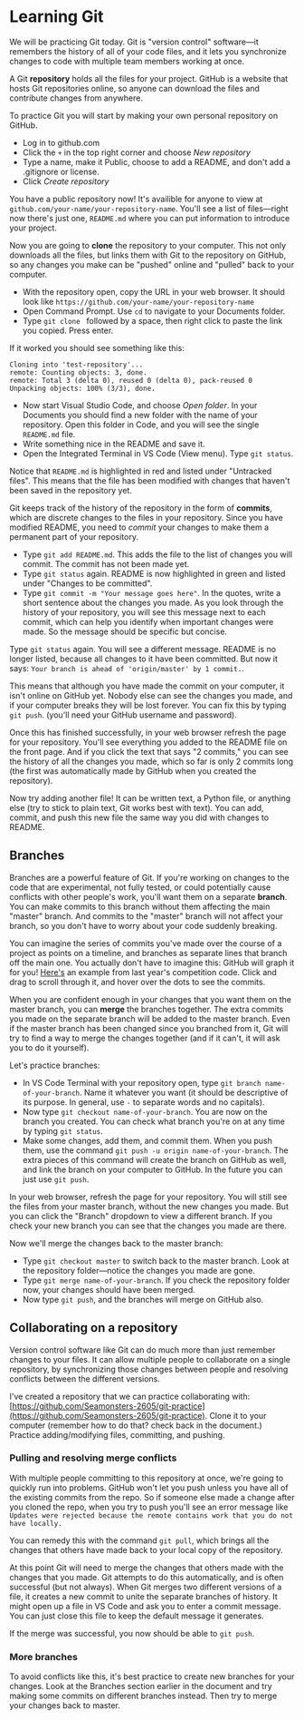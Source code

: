 # Learning Git

We will be practicing Git today. Git is "version control" software&mdash;it remembers the history of all of your code files, and it lets you synchronize changes to code with multiple team members working at once.

A Git **repository** holds all the files for your project. GitHub is a website that hosts Git repositories online, so anyone can download the files and contribute changes from anywhere.

To practice Git you will start by making your own personal repository on GitHub.

- Log in to github.com
- Click the `+` in the top right corner and choose *New repository*
- Type a name, make it Public, choose to add a README, and don't add a .gitignore or license.
- Click *Create repository*

You have a public repository now! It's availible for anyone to view at `github.com/your-name/your-repository-name`. You'll see a list of files&mdash;right now there's just one, `README.md` where you can put information to introduce your project.

Now you are going to **clone** the repository to your computer. This not only downloads all the files, but links them with Git to the repository on GitHub, so any changes you make can be "pushed" online and "pulled" back to your computer.

- With the repository open, copy the URL in your web browser. It should look like `https://github.com/your-name/your-repository-name`
- Open Command Prompt. Use `cd` to navigate to your Documents folder.
- Type `git clone ` followed by a space, then right click to paste the link you copied. Press enter.

If it worked you should see something like this:

```
Cloning into 'test-repository'...
remote: Counting objects: 3, done.
remote: Total 3 (delta 0), reused 0 (delta 0), pack-reused 0
Unpacking objects: 100% (3/3), done.
```

- Now start Visual Studio Code, and choose *Open folder*. In your Documents you should find a new folder with the name of your repository. Open this folder in Code, and you will see the single `README.md` file.
- Write something nice in the README and save it.
- Open the Integrated Terminal in VS Code (View menu). Type `git status`.

Notice that `README.md` is highlighted in red and listed under "Untracked files". This means that the file has been modified with changes that haven't been saved in the repository yet.

Git keeps track of the history of the repository in the form of **commits**, which are discrete changes to the files in your repository. Since you have modified README, you need to *commit* your changes to make them a permanent part of your repository.

- Type `git add README.md`. This adds the file to the list of changes you will commit. The commit has not been made yet.
- Type `git status` again. README is now highlighted in green and listed under "Changes to be committed".
- Type `git commit -m "Your message goes here"`. In the quotes, write a short sentence about the changes you made. As you look through the history of your repository, you will see this message next to each commit, which can help you identify when important changes were made. So the message should be specific but concise.

Type `git status` again. You will see a different message. README is no longer listed, because all changes to it have been committed. But now it says: `Your branch is ahead of 'origin/master' by 1 commit.`.

This means that although you have made the commit on your computer, it isn't online on GitHub yet. Nobody else can see the changes you made, and if your computer breaks they will be lost forever. You can fix this by typing `git push`. (you'll need your GitHub username and password).

Once this has finished successfully, in your web browser refresh the page for your repository. You'll see everything you added to the README file on the front page. And if you click the text that says "2 commits," you can see the history of all the changes you made, which so far is only 2 commits long (the first was automatically made by GitHub when you created the repository).

Now try adding another file! It can be written text, a Python file, or anything else (try to stick to plain text, Git works best with text). You can add, commit, and push this new file the same way you did with changes to README.

## Branches

Branches are a powerful feature of Git. If you're working on changes to the code that are experimental, not fully tested, or could potentially cause conflicts with other people's work, you'll want them on a separate **branch**. You can make commits to this branch without them affecting the main "master" branch. And commits to the "master" branch will not affect your branch, so you don't have to worry about your code suddenly breaking.

You can imagine the series of commits you've made over the course of a project as points on a timeline, and branches as separate lines that branch off the main one. You actually don't have to imagine this: GitHub will graph it for you! [Here's](https://github.com/Seamonsters-2605/CompetitionBot2018/network) an example from last year's competition code. Click and drag to scroll through it, and hover over the dots to see the commits.

When you are confident enough in your changes that you want them on the master branch, you can **merge** the branches together. The extra commits you made on the separate branch will be added to the master branch. Even if the master branch has been changed since you branched from it, Git will try to find a way to merge the changes together (and if it can't, it will ask you to do it yourself).

Let's practice branches:

- In VS Code Terminal with your repository open, type `git branch name-of-your-branch`. Name it whatever you want (it should be descriptive of its purpose. In general, use `-` to separate words and no capitals).
- Now type `git checkout name-of-your-branch`. You are now on the branch you created. You can check what branch you're on at any time by typing `git status`.
- Make some changes, add them, and commit them. When you push them, use the command `git push -u origin name-of-your-branch`. The extra pieces of this command will create the branch on GitHub as well, and link the branch on your computer to GitHub. In the future you can just use `git push`.

In your web browser, refresh the page for your repository. You will still see the files from your master branch, without the new changes you made. But you can click the "Branch" dropdown to view a different branch. If you check your new branch you can see that the changes you made are there.

Now we'll merge the changes back to the master branch:

- Type `git checkout master` to switch back to the master branch. Look at the repository folder&mdash;notice the changes you made are gone.
- Type `git merge name-of-your-branch`. If you check the repository folder now, your changes should have been merged.
- Now type `git push`, and the branches will merge on GitHub also.

## Collaborating on a repository

Version control software like Git can do much more than just remember changes to your files. It can allow multiple people to collaborate on a single repository, by synchronizing those changes between people and resolving conflicts between the different versions.

I've created a repository that we can practice collaborating with: [https://github.com/Seamonsters-2605/git-practice](https://github.com/Seamonsters-2605/git-practice). Clone it to your computer (remember how to do that? check back in the document.) Practice adding/modifying files, committing, and pushing.

### Pulling and resolving merge conflicts

With multiple people committing to this repository at once, we're going to quickly run into problems. GitHub won't let you push unless you have all of the existing commits from the repo. So if someone else made a change after you cloned the repo, when you try to push you'll see an error message like `Updates were rejected because the remote contains work that you do not have locally.`

You can remedy this with the command `git pull`, which brings all the changes that others have made back to your local copy of the repository.

At this point Git will need to merge the changes that others made with the changes that you made. Git attempts to do this automatically, and is often successful (but not always). When Git merges two different versions of a file, it creates a new commit to unite the separate branches of history. It might open up a file in VS Code and ask you to enter a commit message. You can just close this file to keep the default message it generates.

If the merge was successful, you now should be able to `git push`.

### More branches

To avoid conflicts like this, it's best practice to create new branches for your changes. Look at the Branches section earlier in the document and try making some commits on different branches instead. Then try to merge your changes back to master.
